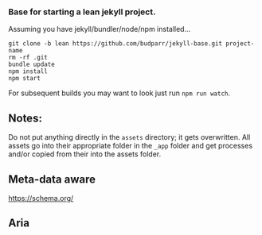 ### Base for starting a lean jekyll project.

Assuming you have jekyll/bundler/node/npm installed...

`git clone -b lean https://github.com/budparr/jekyll-base.git project-name`  
`rm -rf .git`  
`bundle update`  
`npm install`  
`npm start`

For subsequent builds you may want to look just run `npm run watch`.

## Notes:
Do not put anything directly in the `assets` directory; it gets overwritten. All assets go into their appropriate folder in the `_app` folder and get processes and/or copied from their into the assets folder.


## Meta-data aware
https://schema.org/

## Aria
